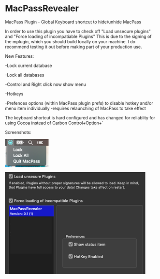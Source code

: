 # MacPassRevealer
MacPass Plugin - Global Keyboard shortcut to hide/unhide MacPass

In order to use this plugin you have to check off "Load unsecure plugins" and "Force loading of incompatiable Plugins"
This is due to the signing of the mplugin, which you should build locally on your machine. 
I do recommend testing it out before making part of your production use. 

New Features: 

-Lock current database

-Lock all databases 

-Control and Right click now show menu

-Hotkeys

-Prefences options (within MacPass plugin prefs) to disable hotkey and/or menu item individually
  -requires relaunching of MacPass to take effect



The keyboard shortcut is hard configured and has changed for reliablity for using Cocoa instead of Carbon
Control+Option+`


Screenshots:

![](menu.png)


![](prefs.png)

